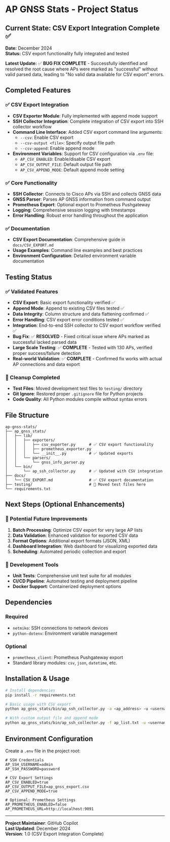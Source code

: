 # AP GNSS Stats - Project Status

## Current State: CSV Export Integration Complete ✅

**Date:** December 2024  
**Status:** CSV export functionality fully integrated and tested

**Latest Update:** ✅ **BUG FIX COMPLETE** - Successfully identified and resolved the root cause where APs were marked as "successful" without valid parsed data, leading to "No valid data available for CSV export" errors.

## Completed Features

### ✅ CSV Export Integration

- **CSV Exporter Module**: Fully implemented with append mode support
- **SSH Collector Integration**: Complete integration of CSV export into SSH collector workflow
- **Command Line Interface**: Added CSV export command line arguments:
  - `--csv`: Enable CSV export
  - `--csv-output <file>`: Specify output file path
  - `--csv-append`: Enable append mode
- **Environment Variables**: Support for CSV configuration via `.env` file:
  - `AP_CSV_ENABLED`: Enable/disable CSV export
  - `AP_CSV_OUTPUT_FILE`: Default output file path
  - `AP_CSV_APPEND_MODE`: Default append mode setting

### ✅ Core Functionality

- **SSH Collector**: Connects to Cisco APs via SSH and collects GNSS data
- **GNSS Parser**: Parses AP GNSS information from command output
- **Prometheus Export**: Optional export to Prometheus Pushgateway
- **Logging**: Comprehensive session logging with timestamps
- **Error Handling**: Robust error handling throughout the application

### ✅ Documentation

- **CSV Export Documentation**: Comprehensive guide in `docs/CSV_EXPORT.md`
- **Usage Examples**: Command line examples and best practices
- **Environment Configuration**: Detailed environment variable documentation

## Testing Status

### ✅ Validated Features

- **CSV Export**: Basic export functionality verified ✅
- **Append Mode**: Append to existing CSV files tested ✅
- **Data Integrity**: Column structure and data flattening confirmed ✅
- **Error Handling**: CSV export error conditions tested ✅
- **Integration**: End-to-end SSH collector to CSV export workflow verified ✅
- **Bug Fix**: ✅ **RESOLVED** - Fixed critical issue where APs marked as successful lacked parsed data
- **Large Scale Testing**: ✅ **COMPLETE** - Tested with 130 APs, verified proper success/failure detection
- **Real-world Validation**: ✅ **COMPLETE** - Confirmed fix works with actual AP connections and data export

### 🧹 Cleanup Completed

- **Test Files**: Moved development test files to `testing/` directory
- **Git Ignore**: Restored proper `.gitignore` file for Python projects
- **Code Quality**: All Python modules compile without syntax errors

## File Structure

```plaintext
ap-gnss-stats/
├── ap_gnss_stats/
│   ├── lib/
│   │   ├── exporters/
│   │   │   ├── csv_exporter.py      # ✅ CSV export functionality
│   │   │   ├── prometheus_exporter.py
│   │   │   └── __init__.py          # ✅ Updated exports
│   │   └── parsers/
│   │       └── gnss_info_parser.py
│   └── bin/
│       └── ap_ssh_collector.py      # ✅ Updated with CSV integration
├── docs/
│   └── CSV_EXPORT.md                # ✅ CSV export documentation
├── testing/                         # 🧹 Moved test files here
└── requirements.txt
```

## Next Steps (Optional Enhancements)

### 🔄 Potential Future Improvements

1. **Batch Processing**: Optimize CSV export for very large AP lists
2. **Data Validation**: Enhanced validation for exported CSV data
3. **Format Options**: Additional export formats (JSON, XML)
4. **Dashboard Integration**: Web dashboard for visualizing exported data
5. **Scheduling**: Automated periodic collection and export

### 🔧 Development Tools

- **Unit Tests**: Comprehensive unit test suite for all modules
- **CI/CD Pipeline**: Automated testing and deployment pipeline
- **Docker Support**: Containerized deployment options

## Dependencies

### Required

- `netmiko`: SSH connections to network devices
- `python-dotenv`: Environment variable management

### Optional

- `prometheus_client`: Prometheus Pushgateway export
- Standard library modules: `csv`, `json`, `datetime`, etc.

## Installation & Usage

```bash
# Install dependencies
pip install -r requirements.txt

# Basic usage with CSV export
python ap_gnss_stats/bin/ap_ssh_collector.py -a <ap_address> -u <username> --csv

# With custom output file and append mode
python ap_gnss_stats/bin/ap_ssh_collector.py -f ap_list.txt -u <username> --csv --csv-output "data.csv" --csv-append
```

## Environment Configuration

Create a `.env` file in the project root:

```env
# SSH Credentials
AP_SSH_USERNAME=admin
AP_SSH_PASSWORD=password

# CSV Export Settings
AP_CSV_ENABLED=true
AP_CSV_OUTPUT_FILE=ap_gnss_export.csv
AP_CSV_APPEND_MODE=true

# Optional: Prometheus Settings
AP_PROMETHEUS_ENABLED=false
AP_PROMETHEUS_URL=http://localhost:9091
```

---

**Project Maintainer**: GitHub Copilot  
**Last Updated**: December 2024  
**Version**: 1.0 (CSV Export Integration Complete)
